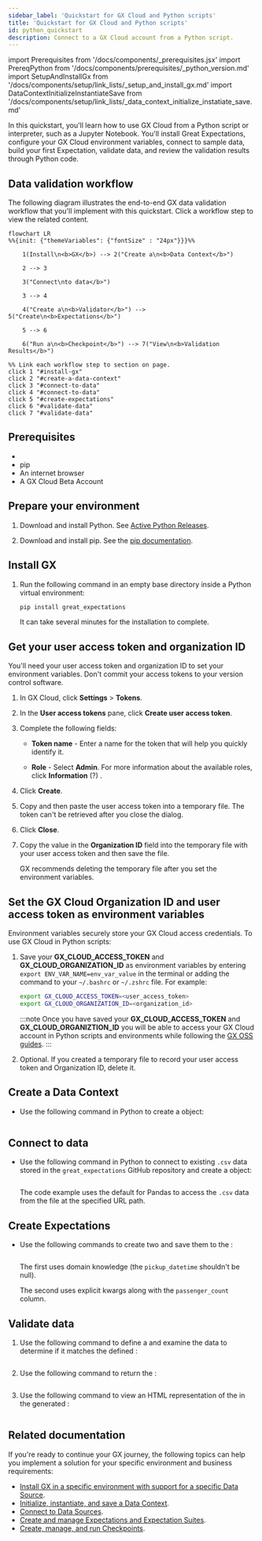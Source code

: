 ```yaml
---
sidebar_label: 'Quickstart for GX Cloud and Python scripts'
title: 'Quickstart for GX Cloud and Python scripts'
id: python_quickstart
description: Connect to a GX Cloud account from a Python script.
---
```

import Prerequisites from '/docs/components/_prerequisites.jsx'
import PrereqPython from '/docs/components/prerequisites/_python_version.md'
import SetupAndInstallGx from '/docs/components/setup/link_lists/_setup_and_install_gx.md'
import DataContextInitializeInstantiateSave from '/docs/components/setup/link_lists/_data_context_initialize_instatiate_save.md'

In this quickstart, you'll learn how to use GX Cloud from a Python script or interpreter, such as a Jupyter Notebook. You'll install Great Expectations, configure your GX Cloud environment variables, connect to sample data, build your first Expectation, validate data, and review the validation results through Python code.

## Data validation workflow

The following diagram illustrates the end-to-end GX data validation workflow that you'll implement with this quickstart. Click a workflow step to view the related content.

```mermaid
flowchart LR
%%{init: {"themeVariables": {"fontSize" : "24px"}}}%%

    1(Install\n<b>GX</b>) --> 2("Create a\n<b>Data Context</b>")

    2 --> 3

    3("Connect\nto data</b>")

    3 --> 4

    4("Create a\n<b>Validator</b>") --> 5("Create\n<b>Expectations</b>")

    5 --> 6

    6("Run a\n<b>Checkpoint</b>") --> 7("View\n<b>Validation Results</b>")

%% Link each workflow step to section on page.
click 1 "#install-gx"
click 2 "#create-a-data-context"
click 3 "#connect-to-data"
click 4 "#connect-to-data"
click 5 "#create-expectations"
click 6 "#validate-data"
click 7 "#validate-data"
```

## Prerequisites

- <PrereqPython />
- pip
- An internet browser
- A GX Cloud Beta Account


## Prepare your environment

1. Download and install Python. See [Active Python Releases](https://www.python.org/downloads/).

2. Download and install pip. See the [pip documentation](https://pip.pypa.io/en/stable/cli/pip/).


## Install GX

1. Run the following command in an empty base directory inside a Python virtual environment:

    ```bash title="Terminal input"
    pip install great_expectations
    ```

    It can take several minutes for the installation to complete.

## Get your user access token and organization ID

You'll need your user access token and organization ID to set your environment variables. Don't commit your access tokens to your version control software.

1. In GX Cloud, click **Settings** > **Tokens**.

2. In the **User access tokens** pane, click **Create user access token**.

3. Complete the following fields:

    - **Token name** - Enter a name for the token that will help you quickly identify it.

    - **Role** - Select **Admin**. For more information about the available roles, click **Information** (?) .

4. Click **Create**.

5. Copy and then paste the user access token into a temporary file. The token can't be retrieved after you close the dialog.

6. Click **Close**.

7. Copy the value in the **Organization ID** field into the temporary file with your user access token and then save the file. 

    GX recommends deleting the temporary file after you set the environment variables.

## Set the GX Cloud Organization ID and user access token as environment variables

Environment variables securely store your GX Cloud access credentials. To use GX Cloud in Python scripts: 

1. Save your **GX_CLOUD_ACCESS_TOKEN** and **GX_CLOUD_ORGANIZATION_ID** as environment variables by entering `export ENV_VAR_NAME=env_var_value` in the terminal or adding the command to your `~/.bashrc` or `~/.zshrc` file. For example:

    ```bash title="Terminal input"
    export GX_CLOUD_ACCESS_TOKEN=<user_access_token>
    export GX_CLOUD_ORGANIZATION_ID=<organization_id>
    ```

    :::note
    Once you have saved your **GX_CLOUD_ACCESS_TOKEN** and **GX_CLOUD_ORGANIZTION_ID** you will be able to access your GX Cloud account in Python scripts and environments while following the [GX OSS guides](/docs/oss/).
    :::

2. Optional. If you created a temporary file to record your user access token and Organization ID, delete it.

## Create a Data Context

- Use the following command in Python to create a <TechnicalTag tag="data_context" text="Data Context"/> object:

    ```python name="tutorials/quickstart/quickstart.py get_context"
    ```

## Connect to data

- Use the following command in Python to connect to existing `.csv` data stored in the `great_expectations` GitHub repository and create a <TechnicalTag tag="validator" text="Validator"/> object:

    ```python name="tutorials/quickstart/quickstart.py connect_to_data"
    ```

    The code example uses the default <TechnicalTag tag="data_context" text="Data Context"/> <TechnicalTag tag="datasource" text="Data Source"/> for Pandas to access the `.csv` data from the file at the specified URL path.

## Create Expectations

- Use the following commands to create two <TechnicalTag tag="expectation" text="Expectations"/> and save them to the <TechnicalTag tag="expectation_suite" text="Expectation Suite"/>:

    ```python name="tutorials/quickstart/quickstart.py create_expectation"
    ```

  The first <TechnicalTag tag="expectation" text="Expectation"/> uses domain knowledge (the `pickup_datetime` shouldn't be null).

  The second <TechnicalTag tag="expectation" text="Expectation"/> uses explicit kwargs along with the `passenger_count` column.

## Validate data

1. Use the following command to define a <TechnicalTag tag="checkpoint" text="Checkpoint"/> and examine the data to determine if it matches the defined <TechnicalTag tag="expectation" text="Expectations"/>:

    ```python name="tutorials/quickstart/quickstart.py create_checkpoint"
    ```

2. Use the following command to return the <TechnicalTag tag="validation_result" text="Validation Results"/>:

    ```python name="tutorials/quickstart/quickstart.py run_checkpoint"
    ```

3. Use the following command to view an HTML representation of the <TechnicalTag tag="validation_result" text="Validation Results"/> in the generated <TechnicalTag tag="data_docs" text="Data Docs"/>:

    ```python name="tutorials/quickstart/quickstart.py view_results"
    ```

## Related documentation

If you're ready to continue your GX journey, the following topics can help you implement a solution for your specific environment and business requirements:

- [Install GX in a specific environment with support for a specific Data Source](/docs/oss/guides/setup/installation/install_gx).
- [Initialize, instantiate, and save a Data Context](/docs/oss/guides/setup/configure_data_contexts_lp).
- [Connect to Data Sources](/docs/oss/guides/connecting_to_your_data/connect_to_data_lp).
- [Create and manage Expectations and Expectation Suites](/docs/oss/guides/expectations/expectations_lp/).
- [Create, manage, and run Checkpoints](/docs/oss/guides/validation/checkpoints/checkpoint_lp/).